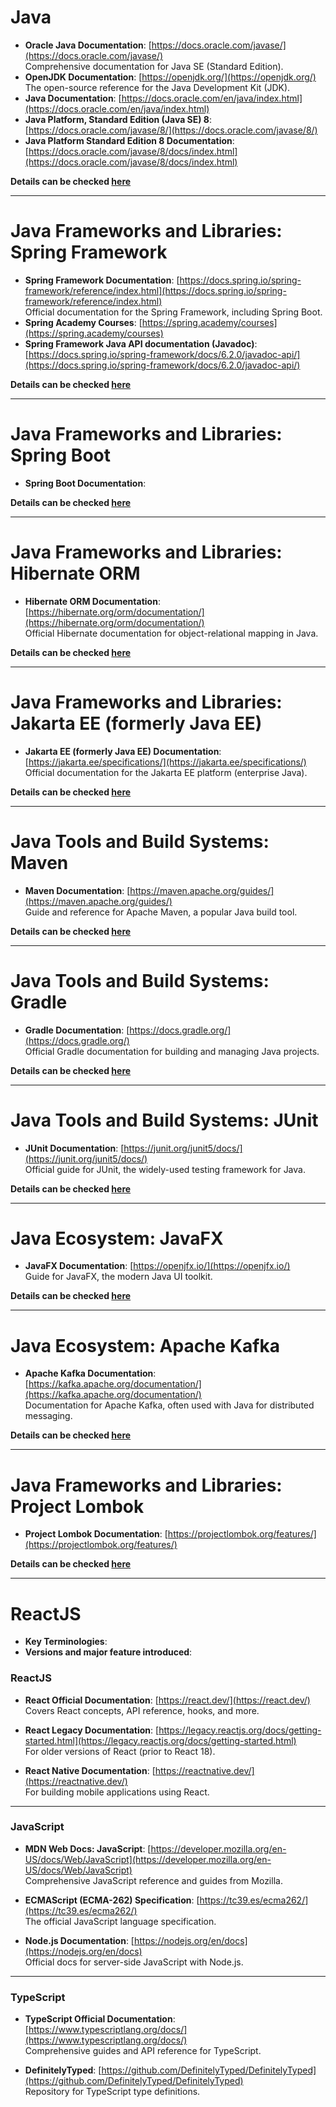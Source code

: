 # Java  

- **Oracle Java Documentation**: [https://docs.oracle.com/javase/](https://docs.oracle.com/javase/)  
   Comprehensive documentation for Java SE (Standard Edition).  
- **OpenJDK Documentation**: [https://openjdk.org/](https://openjdk.org/)  
   The open-source reference for the Java Development Kit (JDK). 
- **Java Documentation**: [https://docs.oracle.com/en/java/index.html](https://docs.oracle.com/en/java/index.html)
- **Java Platform, Standard Edition (Java SE) 8**: [https://docs.oracle.com/javase/8/](https://docs.oracle.com/javase/8/)
- **Java Platform Standard Edition 8 Documentation**: [https://docs.oracle.com/javase/8/docs/index.html](https://docs.oracle.com/javase/8/docs/index.html)



**Details can be checked [here](./topics/java/index.md)**

----




   
# Java Frameworks and Libraries:  Spring Framework  

- **Spring Framework Documentation**: [https://docs.spring.io/spring-framework/reference/index.html](https://docs.spring.io/spring-framework/reference/index.html)  
   Official documentation for the Spring Framework, including Spring Boot.  
- **Spring Academy Courses**: [https://spring.academy/courses](https://spring.academy/courses)
- **Spring Framework Java API documentation (Javadoc)**: [https://docs.spring.io/spring-framework/docs/6.2.0/javadoc-api/](https://docs.spring.io/spring-framework/docs/6.2.0/javadoc-api/)



**Details can be checked [here](./topics/spring-framework/index.md)**

---




# Java Frameworks and Libraries:  Spring Boot

- **Spring Boot Documentation**:

**Details can be checked [here](./topics/spring-boot/index.md)**

---


# Java Frameworks and Libraries:  Hibernate ORM  


- **Hibernate ORM Documentation**: [https://hibernate.org/orm/documentation/](https://hibernate.org/orm/documentation/)  
   Official Hibernate documentation for object-relational mapping in Java.  

**Details can be checked [here](./topics/hibernate-orm/index.md)**
   
---



# Java Frameworks and Libraries:  Jakarta EE (formerly Java EE)  

- **Jakarta EE (formerly Java EE) Documentation**: [https://jakarta.ee/specifications/](https://jakarta.ee/specifications/)  
   Official documentation for the Jakarta EE platform (enterprise Java).  
   
**Details can be checked [here](./topics/hibernate-orm/index.md)**
   
---



# Java Tools and Build Systems:  Maven  
- **Maven Documentation**: [https://maven.apache.org/guides/](https://maven.apache.org/guides/)  
   Guide and reference for Apache Maven, a popular Java build tool.  
   
**Details can be checked [here](./topics/hibernate-orm/index.md)**
   
---



# Java Tools and Build Systems:  Gradle  
- **Gradle Documentation**: [https://docs.gradle.org/](https://docs.gradle.org/)  
   Official Gradle documentation for building and managing Java projects.  


**Details can be checked [here](./topics/hibernate-orm/index.md)**
   
---


   
# Java Tools and Build Systems: JUnit  
- **JUnit Documentation**: [https://junit.org/junit5/docs/](https://junit.org/junit5/docs/)  
   Official guide for JUnit, the widely-used testing framework for Java.  
   
**Details can be checked [here](./topics/hibernate-orm/index.md)**
   
---



# Java Ecosystem:  JavaFX
- **JavaFX Documentation**: [https://openjfx.io/](https://openjfx.io/)  
   Guide for JavaFX, the modern Java UI toolkit.  
   

**Details can be checked [here](./topics/hibernate-orm/index.md)**
   
---


   
# Java Ecosystem:  Apache Kafka
- **Apache Kafka Documentation**: [https://kafka.apache.org/documentation/](https://kafka.apache.org/documentation/)  
    Documentation for Apache Kafka, often used with Java for distributed messaging.  
    

**Details can be checked [here](./topics/hibernate-orm/index.md)**
   
---


# Java Frameworks and Libraries:  Project Lombok
- **Project Lombok Documentation**: [https://projectlombok.org/features/](https://projectlombok.org/features/)


**Details can be checked [here](./topics/project-lombok/index.md)**






---

# ReactJS
- **Key Terminologies**:
- **Versions and major feature introduced**:



### **ReactJS**
- **React Official Documentation**: [https://react.dev/](https://react.dev/)  
   Covers React concepts, API reference, hooks, and more.  
   

- **React Legacy Documentation**: [https://legacy.reactjs.org/docs/getting-started.html](https://legacy.reactjs.org/docs/getting-started.html)  
   For older versions of React (prior to React 18).  
   

- **React Native Documentation**: [https://reactnative.dev/](https://reactnative.dev/)  
   For building mobile applications using React.  
   

---

### **JavaScript**
- **MDN Web Docs: JavaScript**: [https://developer.mozilla.org/en-US/docs/Web/JavaScript](https://developer.mozilla.org/en-US/docs/Web/JavaScript)  
   Comprehensive JavaScript reference and guides from Mozilla.  
   

- **ECMAScript (ECMA-262) Specification**: [https://tc39.es/ecma262/](https://tc39.es/ecma262/)  
   The official JavaScript language specification.  
   

- **Node.js Documentation**: [https://nodejs.org/en/docs](https://nodejs.org/en/docs)  
   Official docs for server-side JavaScript with Node.js.  
   

---

### **TypeScript**
- **TypeScript Official Documentation**: [https://www.typescriptlang.org/docs/](https://www.typescriptlang.org/docs/)  
   Comprehensive guides and API reference for TypeScript.  
   

- **DefinitelyTyped**: [https://github.com/DefinitelyTyped/DefinitelyTyped](https://github.com/DefinitelyTyped/DefinitelyTyped)  
   Repository for TypeScript type definitions.  
   


